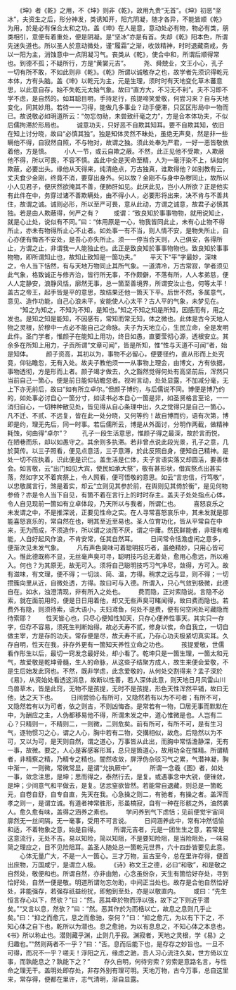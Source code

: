 <!-- { "loadSidebar": true } -->
　　《坤》者《乾》之用，不《坤》则非《乾》，故用九贵“无首”。《坤》初恶“坚冰”，夫资生之后，形分神发，类诱知开，阳亢阴凝，随才各异，不能皆顺《乾》为用，於是必有保合太和之功。盖《坤》在人是意，意动处必有物，物必有类，朋类相引，意便有着重处，便是阴凝。是“坚冰”亦是有首。失却《乾》阳本色，所谓先迷失道也。所以圣人於意动微处，谨“履霜”之渐，收敛精神，时时退藏斋戒，务以一阳为主，消蚀意中一点阴凝习气。丧类从《乾》，使合中和，所谓后顺得常也。到德不孤；不疑所行，方是“黄裳元吉”。
　　尧、舜兢业，文王小心，孔子一切有所不敢，不如此则非《乾》。《乾》所谓以诚敬存之也，故学者先须识得乾元本体，方有头脑。盖《坤》以乾元为主，元是生理，须时时有天地变化草木蕃意思，以此意自存，始不失乾元太始气象。故曰“直方大，不习无不利”。夫不习即不学不虑，是自然的。如耳聪目明，手持足行，孩提啼笑爱敬，何尝习来？自与天地变化，同其妙用。若待一一习得，能做几多事业？动手便滞，只区区形局中一物而已。故说敬必如明道所云：“勿忘勿助，未尝致纤毫之力”，方是合本体功夫，不似后儒拘滞於形局也。
　　诚意功夫，只好恶不自欺其知耳。要不自欺其知，依旧在知上讨分晓，故曰“必慎其独”。独是知体灵然不昧处，虽绝无声臭，然是非一些瞒他不得，自寂然自照，不与物对，故谓之独。须此处奉为严君，一好一恶皆敬依着他，方是慎。
　　小人一节，或云自欺之蔽。不然，此正见他不受欺，人欺蔽他不得，所以可畏，不容不慎。盖此中全是天命至精，人为一毫汙染不上，纵如何欺蔽，必要出头。缘他从天得来，纯清绝点，万古独真，谁欺得他？如别教有云，丈夫食少金刚，终竟不消，要穿出身外。何以故？金刚不与身中杂秽同止，故所以小人见君子，便厌然欲掩其不善，便肺肝如见。此厌此见，岂小人所欲？正是他实有此件在中，务穿过诸不善欺瞒处，由不得小人，必要形将出来，决不肯与不善共住，故谓之诚。诚则必形，所以至严可畏，意从此动，方谓之诚意，故君子必慎其独。若是由人欺蔽得，何严之有？
　　或谓：“致良知於事事物物，就用说知止，就是心止处，说似有不同。”曰：“体用原是一心，物我皆同此止，未有心止物不得所止，亦未有物得所止心不止者。如处事一有不当，则人情不安，是物失所止，自心亦便有悔吝不安处，是吾心亦失所止。须一一停当合天则，人己俱安，各得所止，方谓之止，非谓我一人能独止也。此正是致良知於事事物物也。致良知於事事物物，即所谓知止也，故知止致知是一箇功夫。”
　　平天下“平”字最妙，深味之，令人当下恬然，有与天地万物同止其所气象。一道清冷，万古常寂，学者须见此气象，格致诚正与修齐治，皆行所无事，不作颇僻，不落有所，人人孝弟慈，便人人定静安，浪静风恬，廓然无事，总一箇至善境界，所谓安汝止也，何等太平！盖古之帝王，起手皆是平的意思，故结果还他一箇天下平。后世不然，多属意气，意见、造作功能，自己心浪未平，安能使人心太平？古人平的气象，未梦见在。
　　“知之为知之，不知为不知，是知也。”知之不知之知是所知，因感而有，用之发也。是知之知是能知，不因感有，常知而常无知，体之微也。此体是古今天地人物之灵根，於穆中一点必不能自己之命脉。夫子为天地立心，生民立命，全是发明此件。圣门学者，惟颜子在能知上用功，终日如愚，直要莹彻心源，透根安立。其余多在所知上用力，子贡所谓“文章可闻”，皆是所知，惟“性与天道不可闻”者，始是知体。
　　颜子资高，其初以为，事物不必留心，便要径约，直从形而上处究竟，仰钻瞻忽，无有入处。故夫子教他须一一从事物上理会，由博文，方有依据，事物透彻，方是形而上者。颜子竭才做去，久之豁然觉得何处有高坚前后，浑然只当前自己一箇心，便是前日能仰钻瞻忽者。视听言动，处处显露，不加减分毫，无上下亦无前后，故曰“如有所立卓尔。”但颜子博约，与后儒说不同。博便是博乃约的，如处事必讨自心一箇分寸，如读书必本自心一箇是非，如圣贤格言至论，一一消归自心，一切种种散见处，皆见得从自心条理中出，久之觉得只是自己一箇心，凡不迁、不贰、不远复，皆在此一处分晓，又何等约！故自博而约，语有次第，博即是约，理无先后，同一时事。若后儒所云，博是从外面讨，分明作两截，做精神耗蚀，何由得“卓尔”？
　　孔子一段生活意思，惟颜子得之最深，故於言而悦，在陋巷而乐，却以如愚守之。其余则多执滞。若非曾点说此段光景，孔子之意，几於莫传。以三子照看，便见点意活，三子意滞，於此反照自身，便知自己精神。是处一切不应执着，识此便是识仁。盖生活是仁体，夫子言语实落又却圆活，要善体会。如言敬，云“出门如见大宾，使民如承大祭”，敬有甚形状，借宾祭点出甚实落，然如字又不着宾祭上，令人照看，便可悟敬的意思。如云“言忠信，行笃敬”，以忠敬属言行，煞是着实，却云“立则见其参於前，在舆则见其倚於衡”，是见何物参倚？亦是令人当下自见，有箇不着在言行上的时时存主。盖夫子处处指点心体，令人自见现前一箇如有立卓体段，乃天所以与我者，所谓仁也。
　　喜怒哀乐之未发谓之中，不是推深说，正要见性命之实。在人寻常喜怒哀乐中，其未发就是那能喜怒哀乐的，常自然在也，明其至近至易也。圣人位育功化，皆从平常自在中来，无为而成，不须造作，所以谓之淡而不厌，谓之中庸。然民鲜能者，非理有难能，人自好起风作浪，不肯安常，任其自然耳。
　　日间常令恬澹虚闲之意多，便渐次见未发气象。
　　凡有声色臭味可着聪明技巧者，虽绝精妙，只用心皆可入。惟此德既称不显，无丝毫声臭可寻，聪明技巧总无着处，愈用心愈远，所以难入。何也？为其原无，故无可入。须将自己聪明技巧习气净尽，敛得，方可入。故有滋味，有文理，便不得；一切淡、简、温，方得。稍求之远与显，则不得；一切攒簇向里从近，自微处透，方得。故曰可与入德。所谓入，只心气敛到极微，此德自在。如水，浊澄清现，非有所入之处也。
　　费而隐，正对索隐说。言隐不必索，就在面前用的，便是日日用着他，却又无些声臭可睹闻得，故曰费而隐也。若费外有隐，则须待索，语大语小，夫妇鸢鱼，何处不是费，便有何空闲处可藏隐而待索耶？
　　性天皆心也，只尽心便知性知天，只存心便养性事天。其实只一存字，但存不容易，须死生判断始得。故必夭寿不贰，修身以俟，命自我立，一切自做主宰，方是存的功夫。常存便是尽，故夭寿不贰，乃存心功夫极紧切真实耳。久存自明，性天在我，非存外更有一箇知天养性立命之功也。
　　孩提爱敬，世儒看作形生以后，最切一窍发念最好处，却小看了。乾坤只是一箇生理，一箇太和元气，故爱敬是乾坤骨髓，生人的命脉，从这些子结聚方成人，故生来便会爱敬，不是生后始发此窍也。不然，既非学虑，此念爱敬的，从何处交割得来？孟子深於《易》，从资始处看透这消息，故断以性善，若人深体此意，则天地日月风雷山川鸟兽草木，皆是此窍，无物不是孩提，无时不是孩提，形色天性浑然平铺，故曰无他，达之天下也。
　　日间尝验心有所可，又隐然若有以为不可者；有所不可，又隐然若有以为可者，依之则吉，不则凶悔吝。是常若有一物，□居无事而默默在中，为酬应之主，人伪都移易他不得，所谓未发之中，道心惟微是也。人岂有二心？只精则一，不精则二，一则微，二则危矣。前有所可，有所不可，是有生习气，逐物惯习之心，谓之人心，胸中若有二物，交搆相似，故危。后隐然以为不可，又以为可，是天则自然，谓之道心，万事皆从此出，而胸中常恬澹静深，无有一事，故微。要之，人心是客感客形耳，总只是箇道心，故用功全在惟精。所谓精者，非精察之精，乃精专之精也。闇然收敛，屏浮伪杂驳习气之累，气潜神凝，胸中渐一，一则微，常微常显，是谓“允执厥中”。
　　所谓一念羲《图》者，如处一事，敛念注思，是坤；思而得之，泰然行去，是复。或遇事念中大锐，便锉敛，是坤；少间意气和平做去，是复。惩忿窒欲皆然。若能常自退藏，则总是一箇乾元，自卷自舒，自专自直，先天在我。心急操之则二，有驰者，有操之者。盖浑而孝之则一，是谓立诚。有道者神常胜形，形虽槁寂，自有一种在形骸之外，油然袭人。愈久愈有味，盖得之涵养之素也。
　　学问养到气下虑恬；见前便觉宇宙间廓然无一丝间隔，无一毫事，受用不可言说。
　　日间涵养此中，常有冲然恬愉和适，不着物象之意，始是自得。
　　所谓元吉者，元是一团生生之意，若常是这意流行，无处不吉。易以知险，简以知阻，不是要知险阻，是当险阻处，一味易简之理应之，目不见险阻耳。盖圣人随处总一箇乾元世界，六十四卦皆要见此意。
　　心体无量广大，不是一人一箇心。三才万物，亘古至今，总在里许存得，便首出庶物，万国咸宁，是谓立人极。
　　《诗》称文王之德，必曰“和敬”，和是敬之自然处，敬便和也。所谓自然，亦非由勉，心念虽纷杂，天生有箇恰好存处，寻到恰好处，自然一便是敬。明道所谓勿忘勿助，中间正当处也。故存是合他自然恰好处，非能强存，若强存祇益纷扰，即勉到至处，亦是以敬直内。
　　或曰：“先生恒言存心以下，然欤？”曰：“然。恶其牵於物而浮以强，故下之下则近乎潜矣。”“又言以息，然欤？”曰：“然。恶其作於为而梏以亡，故息之息则几乎止矣。”曰：“抑之而愈亢，息之而愈驰，奈何？”曰：“抑之愈亢，为以有下下之，不知心体之自下也，乾所以为潜也。息之愈驰，为以有息息之，不知心体之本息也，《书》所以称止也。潜则藏乎渊，止则几乎寂。渊寂者，天地之灵根，学《易》之归趣也。”“然则两者不一乎？”曰：“否。息而后能下也，是存存之妙旨也。一旦不可得，而况不一乎？嗟夫！浮阳之亢，缘虑之驰，吾人习心流注久矣，世方倚以立事，而孰能息之？孰能下之？”
　　存久自明，何待穷索？穷索是意路名言，与性命之理无干。盖明处即存处，非存外别有理可明。天地万物，古今万事，总自这里来，常存得，便都在里许，志气清明，渐自显露。
